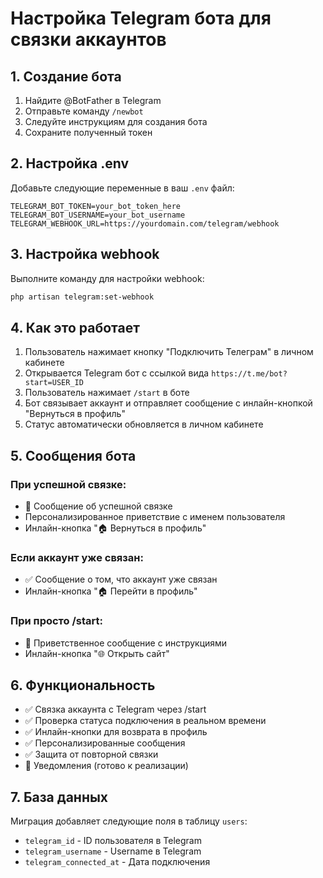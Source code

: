 # Настройка Telegram бота для связки аккаунтов

## 1. Создание бота

1. Найдите @BotFather в Telegram
2. Отправьте команду `/newbot`
3. Следуйте инструкциям для создания бота
4. Сохраните полученный токен

## 2. Настройка .env

Добавьте следующие переменные в ваш `.env` файл:

```
TELEGRAM_BOT_TOKEN=your_bot_token_here
TELEGRAM_BOT_USERNAME=your_bot_username
TELEGRAM_WEBHOOK_URL=https://yourdomain.com/telegram/webhook
```

## 3. Настройка webhook

Выполните команду для настройки webhook:

```bash
php artisan telegram:set-webhook
```

## 4. Как это работает

1. Пользователь нажимает кнопку "Подключить Телеграм" в личном кабинете
2. Открывается Telegram бот с ссылкой вида `https://t.me/bot?start=USER_ID`
3. Пользователь нажимает `/start` в боте
4. Бот связывает аккаунт и отправляет сообщение с инлайн-кнопкой "Вернуться в профиль"
5. Статус автоматически обновляется в личном кабинете

## 5. Сообщения бота

### При успешной связке:
- 🎉 Сообщение об успешной связке
- Персонализированное приветствие с именем пользователя
- Инлайн-кнопка "🏠 Вернуться в профиль"

### Если аккаунт уже связан:
- ✅ Сообщение о том, что аккаунт уже связан
- Инлайн-кнопка "🏠 Перейти в профиль"

### При просто /start:
- 👋 Приветственное сообщение с инструкциями
- Инлайн-кнопка "🌐 Открыть сайт"

## 6. Функциональность

- ✅ Связка аккаунта с Telegram через /start
- ✅ Проверка статуса подключения в реальном времени
- ✅ Инлайн-кнопки для возврата в профиль
- ✅ Персонализированные сообщения
- ✅ Защита от повторной связки
- 🔄 Уведомления (готово к реализации)

## 7. База данных

Миграция добавляет следующие поля в таблицу `users`:
- `telegram_id` - ID пользователя в Telegram
- `telegram_username` - Username в Telegram
- `telegram_connected_at` - Дата подключения 